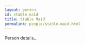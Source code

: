 ```yaml
---
layout: person
id: stable.maid
title: Stable Maid
permalink: people/stable.maid.html
---
```


Person details...